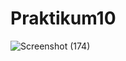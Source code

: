 # Praktikum10
![Screenshot (174)](https://user-images.githubusercontent.com/115520666/212817654-dc144771-976b-41c3-8ee8-95c6efe48017.png)
